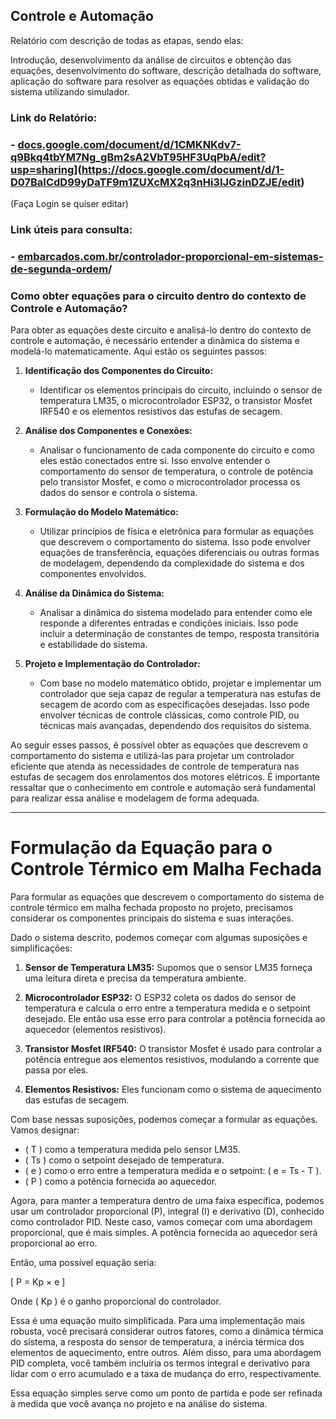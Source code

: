 ## Controle e Automação ##

Relatório com descrição de todas as etapas, sendo elas: 

Introdução, desenvolvimento da análise de circuitos e obtenção das equações, desenvolvimento do software, descrição detalhada do software, aplicação do software para resolver as equações obtidas e validação do sistema utilizando simulador.


### Link do Relatório: ###

### - [docs.google.com/document/d/1CMKNKdv7-q9Bkq4tbYM7Ng_gBm2sA2VbT95HF3UqPbA/edit?usp=sharing](https://docs.google.com/document/d/1CMKNKdv7-q9Bkq4tbYM7Ng_gBm2sA2VbT95HF,3UqPbA/edit?usp=sharing)](https://docs.google.com/document/d/1-D07BaICdD99yDaTF9m1ZUXcMX2q3nHi3IJGzinDZJE/edit) ###

(Faça Login se quiser editar)

### Link úteis para consulta: ###

### - [embarcados.com.br/controlador-proporcional-em-sistemas-de-segunda-ordem](https://embarcados.com.br/controlador-proporcional-em-sistemas-de-segunda-ordem/)/ 

### Como obter equações para o circuito dentro do contexto de Controle e Automação?

Para obter as equações deste circuito e analisá-lo dentro do contexto de controle e automação, é necessário entender a dinâmica do sistema e modelá-lo matematicamente. Aqui estão os seguintes passos:

1. **Identificação dos Componentes do Circuito:**
   - Identificar os elementos principais do circuito, incluindo o sensor de temperatura LM35, o microcontrolador ESP32, o transistor Mosfet IRF540 e os elementos resistivos das estufas de secagem.

2. **Análise dos Componentes e Conexões:**
   - Analisar o funcionamento de cada componente do circuito e como eles estão conectados entre si. Isso envolve entender o comportamento do sensor de temperatura, o controle de potência pelo transistor Mosfet, e como o microcontrolador processa os dados do sensor e controla o sistema.

3. **Formulação do Modelo Matemático:**
   - Utilizar princípios de física e eletrônica para formular as equações que descrevem o comportamento do sistema. Isso pode envolver equações de transferência, equações diferenciais ou outras formas de modelagem, dependendo da complexidade do sistema e dos componentes envolvidos.

4. **Análise da Dinâmica do Sistema:**
   - Analisar a dinâmica do sistema modelado para entender como ele responde a diferentes entradas e condições iniciais. Isso pode incluir a determinação de constantes de tempo, resposta transitória e estabilidade do sistema.

5. **Projeto e Implementação do Controlador:**
   - Com base no modelo matemático obtido, projetar e implementar um controlador que seja capaz de regular a temperatura nas estufas de secagem de acordo com as especificações desejadas. Isso pode envolver técnicas de controle clássicas, como controle PID, ou técnicas mais avançadas, dependendo dos requisitos do sistema.

Ao seguir esses passos, é possível obter as equações que descrevem o comportamento do sistema e utilizá-las para projetar um controlador eficiente que atenda às necessidades de controle de temperatura nas estufas de secagem dos enrolamentos dos motores elétricos. É importante ressaltar que o conhecimento em controle e automação será fundamental para realizar essa análise e modelagem de forma adequada.


-----------------------------------------------------------------------------------------------------------------------------------------------------------------------------------------------------------


# Formulação da Equação para o Controle Térmico em Malha Fechada #

Para formular as equações que descrevem o comportamento do sistema de controle térmico em malha fechada proposto no projeto, precisamos considerar os componentes principais do sistema e suas interações. 

Dado o sistema descrito, podemos começar com algumas suposições e simplificações:

1. **Sensor de Temperatura LM35:** Supomos que o sensor LM35 forneça uma leitura direta e precisa da temperatura ambiente.

2. **Microcontrolador ESP32:** O ESP32 coleta os dados do sensor de temperatura e calcula o erro entre a temperatura medida e o setpoint desejado. Ele então usa esse erro para controlar a potência fornecida ao aquecedor (elementos resistivos).

3. **Transistor Mosfet IRF540:** O transistor Mosfet é usado para controlar a potência entregue aos elementos resistivos, modulando a corrente que passa por eles.

4. **Elementos Resistivos:** Eles funcionam como o sistema de aquecimento das estufas de secagem.

Com base nessas suposições, podemos começar a formular as equações. Vamos designar:

- \( T \) como a temperatura medida pelo sensor LM35.
- \( Ts \) como o setpoint desejado de temperatura.
- \( e \) como o erro entre a temperatura medida e o setpoint: \( e = Ts - T \). 
- \( P \) como a potência fornecida ao aquecedor.

Agora, para manter a temperatura dentro de uma faixa específica, podemos usar um controlador proporcional (P), integral (I) e derivativo (D), conhecido como controlador PID. Neste caso, vamos começar com uma abordagem proporcional, que é mais simples. A potência fornecida ao aquecedor será proporcional ao erro.

Então, uma possível equação seria:

\[ P = Kp × e \]

Onde \( Kp \) é o ganho proporcional do controlador.

Essa é uma equação muito simplificada. Para uma implementação mais robusta, você precisará considerar outros fatores, como a dinâmica térmica do sistema, a resposta do sensor de temperatura, a inércia térmica dos elementos de aquecimento, entre outros. Além disso, para uma abordagem PID completa, você também incluiria os termos integral e derivativo para lidar com o erro acumulado e a taxa de mudança do erro, respectivamente.

Essa equação simples serve como um ponto de partida e pode ser refinada à medida que você avança no projeto e na análise do sistema.
